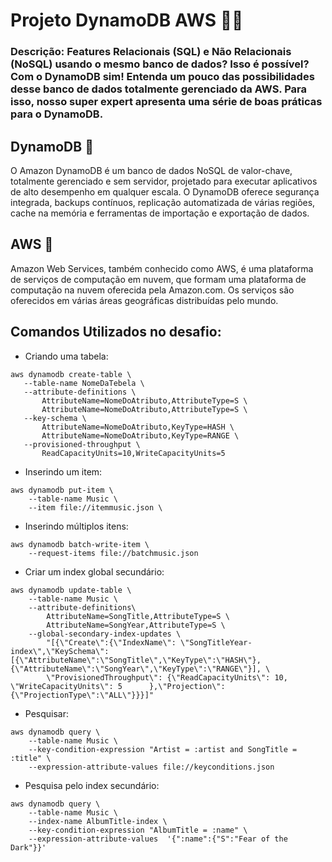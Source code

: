 # Projeto DynamoDB AWS :nut_and_bolt::wrench:

###  Descrição: Features Relacionais (SQL) e Não Relacionais (NoSQL) usando o mesmo banco de dados? Isso é possível? Com o DynamoDB sim! Entenda um pouco das possibilidades desse banco de dados totalmente gerenciado da AWS. Para isso, nosso super expert apresenta uma série de boas práticas para o DynamoDB.

## DynamoDB :pencil:

  O Amazon DynamoDB é um banco de dados NoSQL de valor-chave, totalmente gerenciado e sem servidor, projetado para executar aplicativos de alto desempenho em qualquer escala. O DynamoDB oferece segurança integrada, backups contínuos, replicação automatizada de várias regiões, cache na memória e ferramentas de importação e exportação de dados.
  
  ## AWS :floppy_disk:
  
  Amazon Web Services, também conhecido como AWS, é uma plataforma de serviços de computação em nuvem, que formam uma plataforma de computação na nuvem oferecida pela Amazon.com. Os serviços são oferecidos em várias áreas geográficas distribuídas pelo mundo.
  
 ## Comandos Utilizados no desafio:
 
 * Criando uma tabela:
 
 ```
 aws dynamodb create-table \
    --table-name NomeDaTebela \
    --attribute-definitions \
        AttributeName=NomeDoAtributo,AttributeType=S \
        AttributeName=NomeDoAtributo,AttributeType=S \
    --key-schema \
        AttributeName=NomeDoAtributo,KeyType=HASH \
        AttributeName=NomeDoAtributo,KeyType=RANGE \
    --provisioned-throughput \
        ReadCapacityUnits=10,WriteCapacityUnits=5
 ```
 
 * Inserindo um item:
 
```
aws dynamodb put-item \
    --table-name Music \
    --item file://itemmusic.json \
```
 
* Inserindo múltiplos itens:

```
aws dynamodb batch-write-item \
    --request-items file://batchmusic.json
```

* Criar um index global secundário:

```
aws dynamodb update-table \
    --table-name Music \
    --attribute-definitions\
        AttributeName=SongTitle,AttributeType=S \
        AttributeName=SongYear,AttributeType=S \
    --global-secondary-index-updates \
        "[{\"Create\":{\"IndexName\": \"SongTitleYear-index\",\"KeySchema\":[{\"AttributeName\":\"SongTitle\",\"KeyType\":\"HASH\"}, {\"AttributeName\":\"SongYear\",\"KeyType\":\"RANGE\"}], \
        \"ProvisionedThroughput\": {\"ReadCapacityUnits\": 10, \"WriteCapacityUnits\": 5      },\"Projection\":{\"ProjectionType\":\"ALL\"}}}]"
```

* Pesquisar:

```
aws dynamodb query \
    --table-name Music \
    --key-condition-expression "Artist = :artist and SongTitle = :title" \
    --expression-attribute-values file://keyconditions.json
```

* Pesquisa pelo index secundário:

```
aws dynamodb query \
    --table-name Music \
    --index-name AlbumTitle-index \
    --key-condition-expression "AlbumTitle = :name" \
    --expression-attribute-values  '{":name":{"S":"Fear of the Dark"}}'
```

